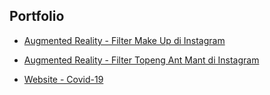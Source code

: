## Portfolio

- [Augmented Reality - Filter Make Up di Instagram](https://github.com/mashumabduljabbar/Portfolio/tree/main/Augmented%20Reality%20-%20Filter%20Make%20Up%20di%20Instagram)
- [Augmented Reality - Filter Topeng Ant Mant di Instagram](https://github.com/mashumabduljabbar/Portfolio/tree/main/Augmented%20Reality%20-%20Filter%20Topeng%20Ant%20Mant%20di%20Instagram)

- [Website - Covid-19](https://github.com/mashumabduljabbar/Portfolio/tree/main/Website-Covid-19)